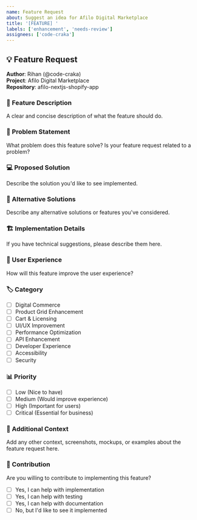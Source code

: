 ```yaml
---
name: Feature Request
about: Suggest an idea for Afilo Digital Marketplace
title: '[FEATURE] '
labels: ['enhancement', 'needs-review']
assignees: ['code-craka']
---
```


## 💡 Feature Request

**Author**: Rihan (@code-craka)  
**Project**: Afilo Digital Marketplace  
**Repository**: afilo-nextjs-shopify-app  

### 🚀 Feature Description
A clear and concise description of what the feature should do.

### 🎯 Problem Statement
What problem does this feature solve? Is your feature request related to a problem?

### 💻 Proposed Solution
Describe the solution you'd like to see implemented.

### 🔄 Alternative Solutions
Describe any alternative solutions or features you've considered.

### 🏗️ Implementation Details
If you have technical suggestions, please describe them here.

### 📱 User Experience
How will this feature improve the user experience?

### 🏷️ Category
- [ ] Digital Commerce
- [ ] Product Grid Enhancement
- [ ] Cart & Licensing
- [ ] UI/UX Improvement
- [ ] Performance Optimization
- [ ] API Enhancement
- [ ] Developer Experience
- [ ] Accessibility
- [ ] Security

### 📊 Priority
- [ ] Low (Nice to have)
- [ ] Medium (Would improve experience)
- [ ] High (Important for users)
- [ ] Critical (Essential for business)

### 🧪 Additional Context
Add any other context, screenshots, mockups, or examples about the feature request here.

### 🤝 Contribution
Are you willing to contribute to implementing this feature?
- [ ] Yes, I can help with implementation
- [ ] Yes, I can help with testing
- [ ] Yes, I can help with documentation
- [ ] No, but I'd like to see it implemented